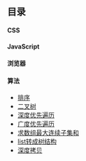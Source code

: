 目录
---
#### CSS

#### JavaScript

#### 浏览器

#### 算法
- <a href="https://github.com/peacelee/FE/issues/7">排序</a>
- <a href="https://github.com/peacelee/FE/issues/6">二叉树</a>
- <a href="https://github.com/peacelee/FE/issues/5">深度优先遍历</a>
- <a href="https://github.com/peacelee/FE/issues/4">广度优先遍历</a>
- <a href="https://github.com/peacelee/FE/issues/3">求数组最大连续子集和</a>
- <a href="https://github.com/peacelee/FE/issues/2">list转成树结构</a>
- <a href="https://github.com/peacelee/FE/issues/1">深度拷贝</a>
    


